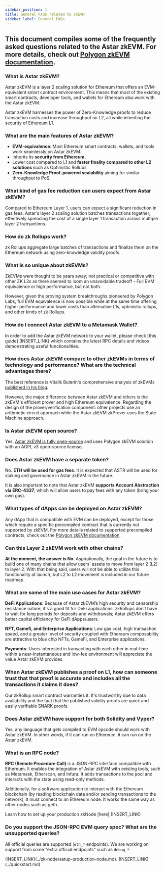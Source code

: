 ```yaml
---
sidebar_position: 1
title: General FAQs related to zkEVM
sidebar_label: General FAQs
---
```

This document compiles some of the frequently asked questions related to the Astar zkEVM. For more details, check out [Polygon zkEVM documentation](https://wiki.polygon.technology/docs/category/zkevm-protocol/).
---

### What is Astar zkEVM?

Astar zkEVM is a layer 2 scaling solution for Ethereum that offers an EVM-equivalent smart contract environment. This means that most of the existing smart contracts, developer tools, and wallets for Ethereum also work with the Astar zkEVM. 

Astar zkEVM harnesses the power of Zero-Knowledge proofs to reduce transaction costs and increase throughput on L2, all while inheriting the security of Ethereum L1.

### What are the main features of Astar zkEVM?

- **EVM-equivalence**: Most Ethereum smart contracts, wallets, and tools work seamlessly on Astar zkEVM.
- Inherits its **security from Ethereum.**
- Lower cost compared to L1 and **faster finality compared to other L2 solutions** such as Optimistic Rollups
- **Zero-Knowledge Proof-powered scalability** aiming for similar throughput to PoS.

### What kind of gas fee reduction can users expect from Astar zkEVM?

Compared to Ethereum Layer 1, users can expect a significant reduction in gas fees. Astar's layer 2 scaling solution batches transactions together, effectively spreading the cost of a single layer 1 transaction across multiple layer 2 transactions.

### How do zk Rollups work?

zk Rollups aggregate large batches of transactions and finalize them on the Ethereum network using zero-knowledge validity proofs.

### What is so unique about zkEVMs?

ZkEVMs were thought to be years away; not practical or competitive with other ZK L2s as there seemed to loom an unavoidable tradeoff - Full EVM equivalence or high performance, but not both.

However, given the proving system breakthroughs pioneered by Polygon Labs, full EVM equivalence is now possible while at the same time offering higher performance and lower costs than alternative L1s, optimistic rollups, and other kinds of zk Rollups.

### How do I connect Astar zkEVM to a Metamask Wallet?

In order to add the Astar zkEVM network to your wallet, please check [this guide] (INSERT_LINK) which contains the latest RPC details and videos demonstrating useful functionalities.

### How does Astar zkEVM compare to other zkEVMs in terms of technology and performance? What are the technical advantages there?

The best reference is Vitalik Buterin's comprehensive analysis of zkEVMs [published in his blog](https://vitalik.ca/general/2022/08/04/zkevm.html).

However, the major difference between Astar zkEVM and others is the zkEVM's efficient prover and high Ethereum equivalence. Regarding the design of the prover/verification component: other projects use an arithmetic circuit approach while the Astar zkEVM zkProver uses the State Machine approach.

### Is Astar zkEVM open source?

Yes, [Astar zkEVM is fully open-source](https://polygon.technology/blog/polygon-zkevm-is-now-fully-open-source) and uses Polygon zkEVM solution with an AGPL v3 open-source license.

### Does Astar zkEVM have a separate token?

No. **ETH will be used for gas fees**. It is expected that ASTR will be used for staking and governance in Astar zkEVM in the future.

It is also important to note that Astar zkEVM **supports Account Abstraction via ERC-4337**, which will allow users to pay fees with any token (bring your own gas).

### What types of dApps can be deployed on Astar zkEVM?

Any dApp that is compatible with EVM can be deployed, except for those which require a specific precompiled contract that is currently not supported by zkEVM. For more details related to supported precompiled contracts, check out the [Polygon zkEVM documentation](https://wiki.polygon.technology/docs/category/zkevm-protocol/).

### Can this Layer 2 zkEVM work with other chains?

**At the moment, the answer is No**. Aspirationally, the goal in the future is to build one of many chains that allow users' assets to move from layer 2 (L2) to layer 2. With that being said, users will not be able to utilize this functionality at launch, but L2 to L2 movement is included in our future roadmap.

### What are some of the main use cases for Astar zkEVM?

**DeFi Applications**: Because of Astar zkEVM’s high security and censorship resistance nature, it's a good fit for DeFi applications. zkRollups don’t have to wait for long periods for deposits and withdrawals; Astar zkEVM offers better capital efficiency for DeFi dApps/users.

**NFT, Gamefi, and Enterprise Applications**: Low gas cost, high transaction speed, and a greater level of security coupled with Ethereum composability are attractive to blue chip NFTs, GameFi, and Enterprise applications.

**Payments**: Users interested in transacting with each other in real-time within a near-instantaneous and low-fee environment will appreciate the value Astar zkEVM provides.

### When Astar zkEVM publishes a proof on L1, how can someone trust that that proof is accurate and includes all the transactions it claims it does?

Our zkRollup smart contract warranties it. It's trustworthy due to data availability and the fact that the published validity proofs are quick and easily verifiable SNARK proofs.

### Does Astar zkEVM have support for both Solidity and Vyper?

Yes, any language that gets compiled to EVM opcode should work with Astar zkEVM. In other words, if it can run on Ethereum, it can run on the Astar zkEVM.

### What is an RPC node?

**RPC (Remote Procedure Call)** is a JSON-RPC interface compatible with Ethereum. It enables the integration of Astar zkEVM with existing tools, such as Metamask, Etherscan, and Infura. It adds transactions to the pool and interacts with the state using read-only methods.

Additionally, for a software application to interact with the Ethereum blockchain (by reading blockchain data and/or sending transactions to the network), it must connect to an Ethereum node. It works the same way as other nodes such as geth.

Learn how to set up your production zkNode [here] (INSERT_LINK)

### Do you support the JSON-RPC EVM query spec? What are the unsupported queries?

All official queries are supported (`eth_*` endpoints). We are working on support from some "extra official endpoints" such as `debug_*`.

(INSERT_LINK)(../zk-node/setup-production-node.md).
(INSERT_LINK)(../quickstart.md)
